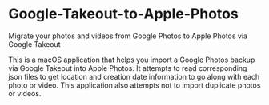 # Google-Takeout-to-Apple-Photos
Migrate your photos and videos from Google Photos to Apple Photos via Google Takeout

This is a macOS application that helps you import a Google Photos backup via Google Takeout into Apple Photos. It attempts to read corresponding json files to get location and creation date information to go along with each photo or video. This application also attempts not to import duplicate photos or videos.
